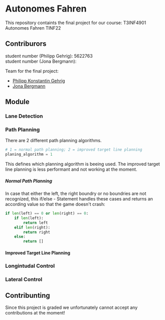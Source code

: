 # Autonomes Fahren

This repository containts the final project for our course: T3INF4901 Autonomes Fahren TINF22

## Contriburors

student number (Philipp Gehrig): 5622763  
student number (Jona Bergmann):

Team for the final project:

- [Philipp Konstantin Gehrig](https://github.com/philippgehrig)
- [Jona Bergmann](https://github.com/inf22037)

## Module

### Lane Detection

### Path Planning

There are 2 different path planning algorithms.

```python
# 1 = normal path planning; 2 = improved target line planning
planing_algorithm = 1
```

This defines which planning algorithm is beeing used.
The improved target line planning is less performant and not working at the moment.

##### Normal Path Planning

In case that either the left, the right boundry or no boundries are not recognized, this if/else - Statement handles these cases and returns an according value so that the game doesn't crash:

```python
if len(left) == 0 or len(right) == 0:
    if len(left):
        return left
    elif len(right):
        return right
    else:
        return []
```

#### Improved Target Line Planning

### Longintudal Control

### Lateral Control

## Contribunting

Since this project is graded we unfortunately cannot accept any contributions at the moment!
